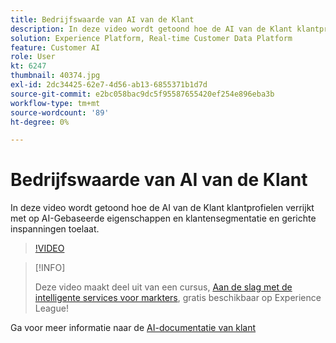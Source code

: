 ```yaml
---
title: Bedrijfswaarde van AI van de Klant
description: In deze video wordt getoond hoe de AI van de Klant klantprofielen verrijkt met op AI-Gebaseerde eigenschappen en klantensegmentatie en gerichte inspanningen toelaat.
solution: Experience Platform, Real-time Customer Data Platform
feature: Customer AI
role: User
kt: 6247
thumbnail: 40374.jpg
exl-id: 2dc34425-62e7-4d56-ab13-6855371b1d7d
source-git-commit: e2bc058bac9dc5f95587655420ef254e896eba3b
workflow-type: tm+mt
source-wordcount: '89'
ht-degree: 0%

---
```


# Bedrijfswaarde van AI van de Klant

In deze video wordt getoond hoe de AI van de Klant klantprofielen verrijkt met op AI-Gebaseerde eigenschappen en klantensegmentatie en gerichte inspanningen toelaat.

>[!VIDEO](https://video.tv.adobe.com/v/40374?quality=12&learn=on)

>[!INFO]
>
> Deze video maakt deel uit van een cursus, [Aan de slag met de intelligente services voor markters](https://experienceleague.adobe.com/?recommended=ExperiencePlatform-U-1-2020.1.intelligentservices), gratis beschikbaar op Experience League!

Ga voor meer informatie naar de [AI-documentatie van klant](https://experienceleague.adobe.com/docs/experience-platform/intelligent-services/customer-ai/overview.html)
